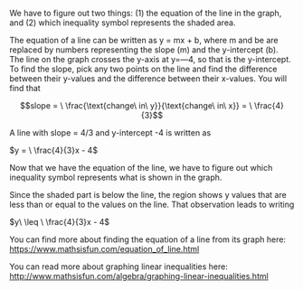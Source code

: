 We have to figure out two things: (1) the equation of the
line in the graph, and (2) which inequality symbol represents the shaded
area.

The equation of a line can be written as y = mx + b, where m and be are
replaced by numbers representing the slope (m) and the y-intercept (b).
The line on the graph crosses the y-axis at y=—4, so that is the
y-intercept. To find the slope, pick any two points on the line and find
the difference between their y-values and the difference between their
x-values. You will find that

$$slope = \ \frac{\text{change\ in\ y}}{\text{change\ in\ x}} = \ \frac{4}{3}$$

A line with slope = 4/3 and y-intercept -4 is written as

$y = \ \frac{4}{3}x - 4$

Now that we have the equation of the line, we have to figure out which
inequality symbol represents what is shown in the graph.

Since the shaded part is below the line, the region shows y values that
are less than or equal to the values on the line. That observation leads
to writing

$y\  \leq \ \frac{4}{3}x - 4$

You can find more about finding the equation of a line from its graph
here: <https://www.mathsisfun.com/equation_of_line.html>

You can read more about graphing linear inequalities here:
<http://www.mathsisfun.com/algebra/graphing-linear-inequalities.html>
